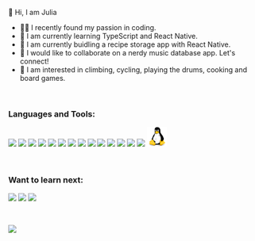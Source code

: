 👋 Hi, I am Julia
- 👩‍💻️  I recently found my passion in coding.
- 🌱  I am currently learning TypeScript and React Native.
- 🔭  I am currently buidling a recipe storage app with React Native.
- 👯  I would like to collaborate on a nerdy music database app. Let's connect!
- 👀  I am interested in climbing, cycling, playing the drums, cooking and board games.
<br>

<h3>Languages and Tools:</h3>
<p>
  <img src="https://cdn.jsdelivr.net/gh/devicons/devicon/icons/html5/html5-original-wordmark.svg" height=40px />
  <img src="https://cdn.jsdelivr.net/gh/devicons/devicon/icons/css3/css3-original-wordmark.svg" height=40px />
  <img src="https://cdn.jsdelivr.net/gh/devicons/devicon/icons/sass/sass-original.svg" height=40px height=40px />
  <img src="https://cdn.jsdelivr.net/gh/devicons/devicon/icons/bootstrap/bootstrap-original.svg" height=40px />
  <img src="https://cdn.jsdelivr.net/gh/devicons/devicon/icons/javascript/javascript-original.svg" height=40px />
  <img src="https://cdn.jsdelivr.net/gh/devicons/devicon/icons/react/react-original.svg" height=40px />
  <img src="https://github.com/JuliaKleber/JuliaKleber/assets/142741980/ff6baf72-698b-4733-98c5-30e6b68193cc" height=40px />
  <img src="https://cdn.jsdelivr.net/gh/devicons/devicon/icons/ruby/ruby-original.svg" height=40px />
  <img src="https://cdn.jsdelivr.net/gh/devicons/devicon/icons/rails/rails-plain-wordmark.svg" height=40px />
  <img src="https://cdn.jsdelivr.net/gh/devicons/devicon/icons/git/git-original.svg" height=40px />
  <img src="https://cdn.jsdelivr.net/gh/devicons/devicon/icons/github/github-original.svg" height=40px />
  <img src="https://cdn.jsdelivr.net/gh/devicons/devicon/icons/heroku/heroku-original.svg" height=40px />
  <img src="https://cdn.jsdelivr.net/gh/devicons/devicon/icons/firebase/firebase-plain.svg" height=40px />
  <img src="https://cdn.jsdelivr.net/gh/devicons/devicon/icons/vscode/vscode-original.svg" height=40px />
  <img src="https://raw.githubusercontent.com/devicons/devicon/master/icons/linux/linux-original.svg" height=40px />
</p>
<br>

<h3>Want to learn next:</h3>
<p>
  <img src="https://cdn.jsdelivr.net/gh/devicons/devicon/icons/typescript/typescript-original.svg" height=40px />
  <img src="https://cdn.jsdelivr.net/gh/devicons/devicon/icons/nestjs/nestjs-plain.svg" height=40px />
  <img src="https://cdn.jsdelivr.net/gh/devicons/devicon/icons/tailwindcss/tailwindcss-plain.svg" height=40px />
</p>

<br>

<p><img align="left" src="https://github-readme-stats.vercel.app/api?username=juliakleber&show_icons=true&locale=en" /></p>
